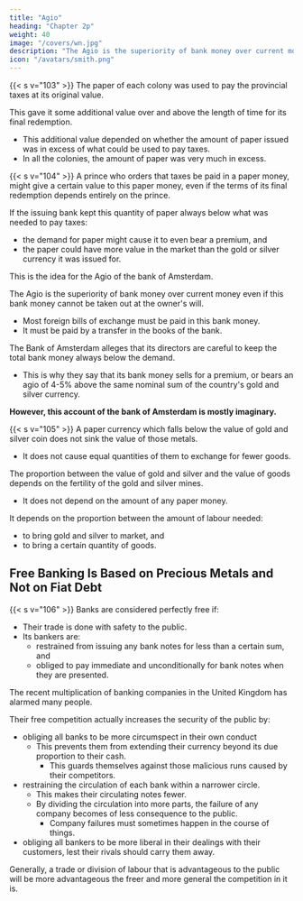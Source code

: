 ```yaml
---
title: "Agio"
heading: "Chapter 2p"
weight: 40
image: "/covers/wn.jpg"
description: "The Agio is the superiority of bank money over current money even if this bank money cannot be taken out at the owner's will."
icon: "/avatars/smith.png"
---
```




{{< s v="103" >}} The paper of each colony was used to pay the provincial taxes at its original value.

This gave it some additional value over and above the length of time for its final redemption.
- This additional value depended on whether the amount of paper issued was in excess of what could be used to pay taxes.
- In all the colonies, the amount of paper was very much in excess.


{{< s v="104" >}} A prince who orders that taxes be paid in a paper money, might give a certain value to this paper money, even if the terms of its final redemption depends entirely on the prince.

If the issuing bank kept this quantity of paper always below what was needed to pay taxes: 
- the demand for paper might cause it to even bear a premium, and
- the paper could have more value in the market than the gold or silver currency it was issued for.

This is the idea for the Agio of the bank of Amsterdam.

The Agio is the superiority of bank money over current money even if this bank money cannot be taken out at the owner's will.
- Most foreign bills of exchange must be paid in this bank money. 
- It must be paid by a transfer in the books of the bank.

The Bank of Amsterdam alleges that its directors are careful to keep the total bank money always below the demand.
- This is why they say that its bank money sells for a premium, or bears an agio of 4-5% above the same nominal sum of the country's gold and silver currency.

**However, this account of the bank of Amsterdam is mostly imaginary.**


{{< s v="105" >}} A paper currency which falls below the value of gold and silver coin does not sink the value of those metals.
- It does not cause equal quantities of them to exchange for fewer goods.

The proportion between the value of gold and silver and the value of goods depends on the fertility of the gold and silver mines.
- It does not depend on the amount of any paper money.

It depends on the proportion between the amount of labour needed:
- to bring gold and silver to market, and
- to bring a certain quantity of goods.


## Free Banking Is Based on Precious Metals and Not on Fiat Debt

{{< s v="106" >}} Banks are considered perfectly free if:

- Their trade is done with safety to the public. 
- Its bankers are:
	- restrained from issuing any bank notes for less than a certain sum, and
	- obliged to pay immediate and unconditionally for bank notes when they are presented.

The recent multiplication of banking companies in the United Kingdom has alarmed many people.

Their free competition actually increases the security of the public by: 
- obliging all banks to be more circumspect in their own conduct
  - This prevents them from extending their currency beyond its due proportion to their cash.
	- This guards themselves against those malicious runs caused by their competitors.
- restraining the circulation of each bank within a narrower circle.
	- This makes their circulating notes fewer.
	- By dividing the circulation into more parts, the failure of any company becomes of less consequence to the public.
		- Company failures must sometimes happen in the course of things.
- obliging all bankers to be more liberal in their dealings with their customers, lest their rivals should carry them away.

Generally, a trade or division of labour that is advantageous to the public will be more advantageous the freer and more general the competition in it is.
